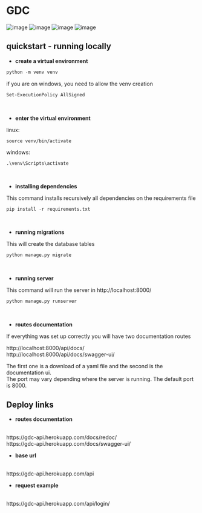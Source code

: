 # GDC
![image](https://user-images.githubusercontent.com/67095986/207417219-0ef07f46-c9de-45fe-9b32-6f97d8664aa6.png)
![image](https://user-images.githubusercontent.com/67095986/207417085-fcc9172d-f024-4572-aa4e-1f3d923cc914.png)
![image](https://user-images.githubusercontent.com/67095986/207417156-dac8e951-e9d5-49dd-b364-6e9e087269e3.png)
![image](https://user-images.githubusercontent.com/67095986/207417530-2ec4d21c-d418-46e4-a655-c8e785c45f99.png)


## quickstart - running locally

- **create a virtual environment**

```python
python -m venv venv
```

if you are on windows, you need to allow the venv creation
```bash
Set-ExecutionPolicy AllSigned
```
<br>

- **enter the virtual environment**

linux:
```
source venv/bin/activate
```

windows:
```
.\venv\Scripts\activate
```

<br>

- **installing dependencies**

This command installs recursively all dependencies on the requirements file

```python
pip install -r requirements.txt
```

<br>

- **running migrations**

This will create the database tables

```python
python manage.py migrate
```

<br>

- **running server**

This command will run the server in http://localhost:8000/

```python
python manage.py runserver
```

<br>

- **routes documentation**

If everything was set up correctly you will have two documentation routes

http://localhost:8000/api/docs/
<br>
http://localhost:8000/api/docs/swagger-ui/

The first one is a download of a yaml file and the second is the documentation ui.
<br>
The port may vary depending where the server is running. The default port is 8000.

## Deploy links

- **routes documentation**
<br/>
https://gdc-api.herokuapp.com/docs/redoc/
<br/>
https://gdc-api.herokuapp.com/docs/swagger-ui/


- **base url**
<br/>
https://gdc-api.herokuapp.com/api

  - **request example**
<br/>
https://gdc-api.herokuapp.com/api/login/
